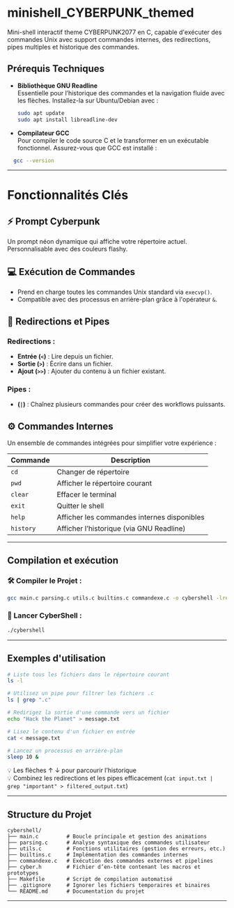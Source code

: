 # minishell_CYBERPUNK_themed
Mini-shell interactif theme CYBERPUNK2077 en C, capable d'exécuter des commandes Unix avec support commandes internes, des redirections, pipes multiples et historique des commandes.

##  Prérequis Techniques

- **Bibliothèque GNU Readline**  
  Essentielle pour l’historique des commandes et la navigation fluide avec les flèches.
Installez-la sur Ubuntu/Debian avec :

  ```bash
  sudo apt update
  sudo apt install libreadline-dev
  ```

- **Compilateur GCC**  
  Pour compiler le code source C et le transformer en un exécutable fonctionnel. Assurez-vous que GCC est installé :

```bash
  gcc --version
  ```

---

# Fonctionnalités Clés

## ⚡ Prompt Cyberpunk
Un prompt néon dynamique qui affiche votre répertoire actuel.  
Personnalisable avec des couleurs flashy.

## 💻 Exécution de Commandes
- Prend en charge toutes les commandes Unix standard via `execvp()`.
- Compatible avec des processus en arrière-plan grâce à l'opérateur `&`.

## 🔗 Redirections et Pipes

### Redirections :
- **Entrée (`<`)** : Lire depuis un fichier.
- **Sortie (`>`)** : Écrire dans un fichier.
- **Ajout (`>>`)** : Ajouter du contenu à un fichier existant.

### Pipes :
- **(`|`)** : Chaînez plusieurs commandes pour créer des workflows puissants.

## ⚙️ Commandes Internes
Un ensemble de commandes intégrées pour simplifier votre expérience :

| Commande     | Description                                   |
|--------------|-----------------------------------------------|
| `cd`         | Changer de répertoire                         |
| `pwd`        | Afficher le répertoire courant                |
| `clear`      | Effacer le terminal                           |
| `exit`       | Quitter le shell                              |
| `help`       | Afficher les commandes internes disponibles   |
| `history`    | Afficher l’historique (via GNU Readline)      |

---

##  Compilation et exécution

### 🛠️ Compiler le Projet :

```bash
gcc main.c parsing.c utils.c builtins.c commandexe.c -o cybershell -lreadline
```

### 🚀 Lancer CyberShell :

```bash
./cybershell
```


---

##  Exemples d'utilisation

```bash
# Liste tous les fichiers dans le répertoire courant
ls -l

# Utilisez un pipe pour filtrer les fichiers .c
ls | grep ".c"

# Redirigez la sortie d'une commande vers un fichier
echo "Hack the Planet" > message.txt

# Lisez le contenu d'un fichier en entrée
cat < message.txt

# Lancez un processus en arrière-plan
sleep 10 &
```

💡 Les flèches ↑ ↓ pour parcourir l’historique  
💡 Combinez les redirections et les pipes efficacement (`cat input.txt | grep "important" > filtered_output.txt`)

---

##  Structure du Projet

```
cybershell/
├── main.c         # Boucle principale et gestion des animations
├── parsing.c      # Analyse syntaxique des commandes utilisateur
├── utils.c        # Fonctions utilitaires (gestion des erreurs, etc.)
├── builtins.c     # Implémentation des commandes internes
├── commandexe.c   # Exécution des commandes externes et pipelines
├── cyber.h        # Fichier d’en-tête contenant les macros et prototypes
├── Makefile       # Script de compilation automatisé
├── .gitignore     # Ignorer les fichiers temporaires et binaires
└── README.md      # Documentation du projet
```

---
